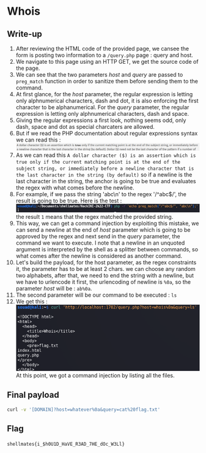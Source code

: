 # Whois

## Write-up

1. After reviewing the HTML code of the provided page, we cansee the form is posting two information to a `/query.php` page : query and host.
2. We navigate to this page using an HTTP GET, we get the source code of the page.
3. We can see that the two parameters *host* and *query* are passed to `preg_match` function in order to sanitize them before sending them to the command.
4. At first glance, for the *host* parameter, the regular expression is letting only alphnumerical characters, dash and dot, it is also enforcing the first character to be alphanumerical. For the *query* parameter, the regular expression is letting only alphnumerical characters, dash and space.
5. Giving the regular expressions a first look, nothing seems odd, only dash, space and dot as special charcaters are allowed.
6. But if we read the PHP documentation about regular expressions syntax we can read this :
![dollar anchor in PHP](./php_doc_capture.png)
7. As we can read this `A dollar character ($) is an assertion which is true only if the current matching point is at the end of the subject string, or immediately before a newline character that is the last character in the string (by default)` so if a newline is the last character in the string, the anchor is going to be true and evaluates the regex with what comes before the newline. 
8. For example, if we pass the string 'abc\n' to the regex '/^abc$/', the result is going to be true.
Here is the test : ![regex test in PHP](./php_test_capture.png) \
the result `1` means that the regex matched the provided string.
9. This way, we can get a command injection by exploiting this mistake, we can send a newline at the end of *host* parameter which is going to be approved by the regex and next send in the *query* parameter, the command we want to execute. I note that a newline in an unquoted argument is interpreted by the shell as a splitter between commands, so what comes after the newline is considered as another command.
10. Let's build the payload, for the host parameter, as the regex constraints it, the parameter has to be at least 2 chars. we can choose any random two alphabets, after that, we need to end the string with a newline, but we have to urlencode it first, the urlencoding of newline is `%0a`, so the parameter *host* will be : `ab%0a`.
11. The second parameter will be our command to be executed : `ls`
12. We get this :
![](./payload_test_capture.png) \
At this point, we got a command injection by listing all the files.

## Final payload
```bash
curl -v '[DOMAIN]?host=whatever%0a&query=cat%20flag.txt'
```

## Flag

`shellmates{i_$h0U1D_HaVE_R3AD_7HE_dOc_W3Ll}`
